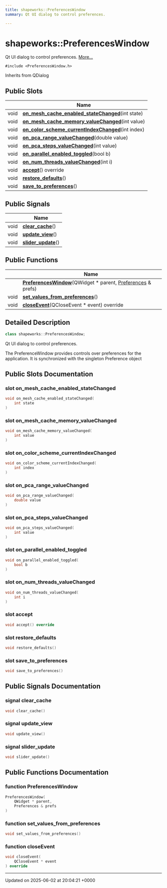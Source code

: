 ```yaml
---
title: shapeworks::PreferencesWindow
summary: Qt UI dialog to control preferences. 

---
```


# shapeworks::PreferencesWindow



Qt UI dialog to control preferences.  [More...](#detailed-description)


`#include <PreferencesWindow.h>`

Inherits from QDialog

## Public Slots

|                | Name           |
| -------------- | -------------- |
| void | **[on_mesh_cache_enabled_stateChanged](../Classes/classshapeworks_1_1PreferencesWindow.md#slot-on-mesh-cache-enabled-statechanged)**(int state) |
| void | **[on_mesh_cache_memory_valueChanged](../Classes/classshapeworks_1_1PreferencesWindow.md#slot-on-mesh-cache-memory-valuechanged)**(int value) |
| void | **[on_color_scheme_currentIndexChanged](../Classes/classshapeworks_1_1PreferencesWindow.md#slot-on-color-scheme-currentindexchanged)**(int index) |
| void | **[on_pca_range_valueChanged](../Classes/classshapeworks_1_1PreferencesWindow.md#slot-on-pca-range-valuechanged)**(double value) |
| void | **[on_pca_steps_valueChanged](../Classes/classshapeworks_1_1PreferencesWindow.md#slot-on-pca-steps-valuechanged)**(int value) |
| void | **[on_parallel_enabled_toggled](../Classes/classshapeworks_1_1PreferencesWindow.md#slot-on-parallel-enabled-toggled)**(bool b) |
| void | **[on_num_threads_valueChanged](../Classes/classshapeworks_1_1PreferencesWindow.md#slot-on-num-threads-valuechanged)**(int i) |
| void | **[accept](../Classes/classshapeworks_1_1PreferencesWindow.md#slot-accept)**() override |
| void | **[restore_defaults](../Classes/classshapeworks_1_1PreferencesWindow.md#slot-restore-defaults)**() |
| void | **[save_to_preferences](../Classes/classshapeworks_1_1PreferencesWindow.md#slot-save-to-preferences)**() |

## Public Signals

|                | Name           |
| -------------- | -------------- |
| void | **[clear_cache](../Classes/classshapeworks_1_1PreferencesWindow.md#signal-clear-cache)**() |
| void | **[update_view](../Classes/classshapeworks_1_1PreferencesWindow.md#signal-update-view)**() |
| void | **[slider_update](../Classes/classshapeworks_1_1PreferencesWindow.md#signal-slider-update)**() |

## Public Functions

|                | Name           |
| -------------- | -------------- |
| | **[PreferencesWindow](../Classes/classshapeworks_1_1PreferencesWindow.md#function-preferenceswindow)**(QWidget * parent, [Preferences](../Classes/classPreferences.md) & prefs) |
| void | **[set_values_from_preferences](../Classes/classshapeworks_1_1PreferencesWindow.md#function-set-values-from-preferences)**() |
| void | **[closeEvent](../Classes/classshapeworks_1_1PreferencesWindow.md#function-closeevent)**(QCloseEvent * event) override |

## Detailed Description

```cpp
class shapeworks::PreferencesWindow;
```

Qt UI dialog to control preferences. 

The PreferenceWindow provides controls over preferences for the application. It is synchronized with the singleton Preference object 

## Public Slots Documentation

### slot on_mesh_cache_enabled_stateChanged

```cpp
void on_mesh_cache_enabled_stateChanged(
    int state
)
```


### slot on_mesh_cache_memory_valueChanged

```cpp
void on_mesh_cache_memory_valueChanged(
    int value
)
```


### slot on_color_scheme_currentIndexChanged

```cpp
void on_color_scheme_currentIndexChanged(
    int index
)
```


### slot on_pca_range_valueChanged

```cpp
void on_pca_range_valueChanged(
    double value
)
```


### slot on_pca_steps_valueChanged

```cpp
void on_pca_steps_valueChanged(
    int value
)
```


### slot on_parallel_enabled_toggled

```cpp
void on_parallel_enabled_toggled(
    bool b
)
```


### slot on_num_threads_valueChanged

```cpp
void on_num_threads_valueChanged(
    int i
)
```


### slot accept

```cpp
void accept() override
```


### slot restore_defaults

```cpp
void restore_defaults()
```


### slot save_to_preferences

```cpp
void save_to_preferences()
```


## Public Signals Documentation

### signal clear_cache

```cpp
void clear_cache()
```


### signal update_view

```cpp
void update_view()
```


### signal slider_update

```cpp
void slider_update()
```


## Public Functions Documentation

### function PreferencesWindow

```cpp
PreferencesWindow(
    QWidget * parent,
    Preferences & prefs
)
```


### function set_values_from_preferences

```cpp
void set_values_from_preferences()
```


### function closeEvent

```cpp
void closeEvent(
    QCloseEvent * event
) override
```


-------------------------------

Updated on 2025-06-02 at 20:04:21 +0000